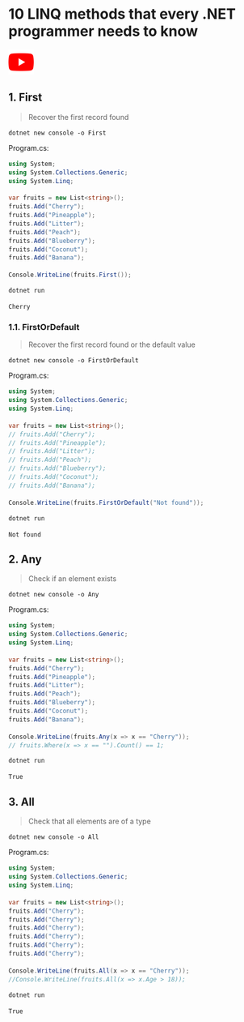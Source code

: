 # 10 LINQ methods that every .NET programmer needs to know

[![](./Assets/Images/youtube.png)](https://www.youtube.com/watch?v=b0g2noP5BzU)

## 1. First

> Recover the first record found

```
dotnet new console -o First
```

Program.cs:

```c#
using System;
using System.Collections.Generic;
using System.Linq;

var fruits = new List<string>();
fruits.Add("Cherry");
fruits.Add("Pineapple");
fruits.Add("Litter");
fruits.Add("Peach");
fruits.Add("Blueberry");
fruits.Add("Coconut");
fruits.Add("Banana");

Console.WriteLine(fruits.First()); 
```

```
dotnet run

Cherry
```
### 1.1. FirstOrDefault

> Recover the first record found or the default value

```
dotnet new console -o FirstOrDefault
```

Program.cs:

```c#
using System;
using System.Collections.Generic;
using System.Linq;

var fruits = new List<string>();
// fruits.Add("Cherry");
// fruits.Add("Pineapple");
// fruits.Add("Litter");
// fruits.Add("Peach");
// fruits.Add("Blueberry");
// fruits.Add("Coconut");
// fruits.Add("Banana");

Console.WriteLine(fruits.FirstOrDefault("Not found")); 
```

```
dotnet run

Not found
```

## 2. Any

> Check if an element exists

```
dotnet new console -o Any
```

Program.cs:

```c#
using System;
using System.Collections.Generic;
using System.Linq;

var fruits = new List<string>();
fruits.Add("Cherry");
fruits.Add("Pineapple");
fruits.Add("Litter");
fruits.Add("Peach");
fruits.Add("Blueberry");
fruits.Add("Coconut");
fruits.Add("Banana");

Console.WriteLine(fruits.Any(x => x == "Cherry"));
// fruits.Where(x => x == "").Count() == 1;
```

```
dotnet run

True
```

## 3. All

> Check that all elements are of a type

```
dotnet new console -o All
```

Program.cs:

```c#
using System;
using System.Collections.Generic;
using System.Linq;

var fruits = new List<string>();
fruits.Add("Cherry");
fruits.Add("Cherry");
fruits.Add("Cherry");
fruits.Add("Cherry");
fruits.Add("Cherry");
fruits.Add("Cherry");

Console.WriteLine(fruits.All(x => x == "Cherry"));
//Console.WriteLine(fruits.All(x => x.Age > 18));
```

```
dotnet run

True
```